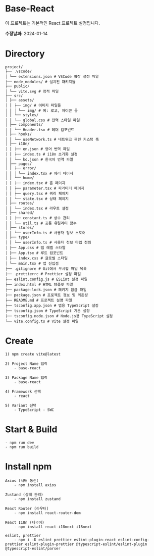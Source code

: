 # Base-React

이 프로젝트는 기본적인 React 프로젝트 설정입니다.

**수정날짜:**
2024-01-14

# Directory

```
project/
├── .vscode/
│ └── extensions.json # VSCode 확장 설정 파일
├── node_modules/ # 설치된 패키지들
├── public/
│ └── vite.svg # 정적 파일
├── src/
│ ├── assets/
│ │ ├── img/ # 이미지 파일들
│ │ │ └── img/ # 예: 로고, 아이콘 등
│ │ └── styles/
│ │ └── global.css # 전역 스타일 파일
│ ├── components/
│ │ └── Header.tsx # 헤더 컴포넌트
│ ├── hooks/
│ │ └── useNetwork.ts # 네트워크 관련 커스텀 훅
│ ├── i18n/
│ │ ├── en.json # 영어 번역 파일
│ │ ├── index.ts # i18n 초기화 설정
│ │ └── ko.json # 한국어 번역 파일
│ ├── pages/
│ │ ├── error/
│ │ │ └── index.tsx # 에러 페이지
│ │ └── home/
│ │ ├── index.tsx # 홈 페이지
│ │ ├── parameter.tsx # 파라미터 페이지
│ │ ├── query.tsx # 쿼리 페이지
│ │ └── state.tsx # 상태 페이지
│ ├── routes/
│ │ └── index.tsx # 라우트 설정
│ ├── shared/
│ │ ├── constant.ts # 상수 관리
│ │ └── util.ts # 공통 유틸리티 함수
│ ├── stores/
│ │ └── userInfo.ts # 사용자 정보 스토어
│ ├── type/
│ │ └── userInfo.ts # 사용자 정보 타입 정의
│ ├── App.css # 앱 레벨 스타일
│ ├── App.tsx # 루트 컴포넌트
│ ├── index.css # 글로벌 스타일
│ └── main.tsx # 앱 진입점
├── .gitignore # Git에서 무시할 파일 목록
├── .prettierrc # Prettier 설정 파일
├── eslint.config.js # ESLint 설정 파일
├── index.html # HTML 템플릿 파일
├── package-lock.json # 패키지 잠금 파일
├── package.json # 프로젝트 정보 및 의존성
├── README.md # 프로젝트 설명 파일
├── tsconfig.app.json # 앱용 TypeScript 설정
├── tsconfig.json # TypeScript 기본 설정
├── tsconfig.node.json # Node.js용 TypeScript 설정
└── vite.config.ts # Vite 설정 파일
```

# Create

    1) npm create vite@latest

    2) Project Name 입력
        - base-react

    3) Package Name 입력
        - base-react

    4) Framework 선택
        - react

    5) Variant 선택
        - TypeScript - SWC

# Start & Build

    - npm run dev
    - npm run build

# Install npm

    Axios (서버 통신)
        - npm install axios

    Zustand (상태 관리)
        - npm install zustand

    React Router (라우터)
        - npm install react-router-dom

    React I18n (다국어)
        - npm install react-i18next i18next

    eslint, prettier
        - npm i -D eslint prettier eslint-plugin-react eslint-config-prettier eslint-plugin-prettier @typescript-eslint/eslint-plugin @typescript-eslint/parser
